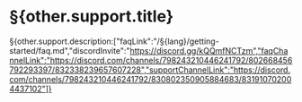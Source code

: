 # §{other.support.title}

§{other.support.description:["faqLink":"/§{lang}/getting-started/faq.md","discordInvite":"https://discord.gg/kQQmfNCTzm","faqChannelLink":"https://discord.com/channels/798243210446241792/802668456792293397/832338239657607228","supportChannelLink":"https://discord.com/channels/798243210446241792/830802350905884683/831910702004437102"]}
